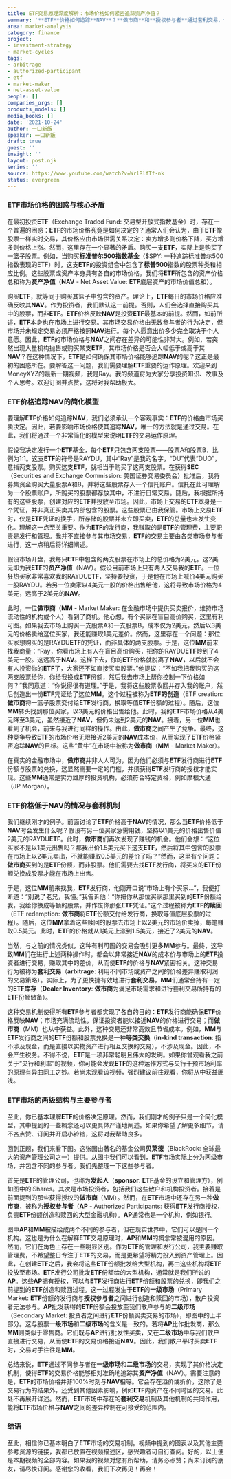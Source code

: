 ```yaml
---
title: ETF交易原理深度解析：市场价格如何紧密追踪资产净值？
summary: '**ETF**价格如何追踪**NAV**？**做市商**和**授权参与者**通过套利交易，使**ETF**市场价格准确反映底层资产。'
area: market-analysis
category: finance
project:
- investment-strategy
- market-cycles
tags:
- arbitrage
- authorized-participant
- etf
- market-maker
- net-asset-value
people: []
companies_orgs: []
products_models: []
media_books: []
date: '2021-10-24'
author: 一口新飯
speaker: 一口新飯
draft: true
guest: ''
insight: ''
layout: post.njk
series: ''
source: https://www.youtube.com/watch?v=WrlRlfTf-nk
status: evergreen
---
```

### ETF市场价格的困惑与核心矛盾

在最初投资**ETF**（Exchange Traded Fund: 交易型开放式指数基金）时，存在一个普遍的困惑：**ETF**的市场价格究竟是如何决定的？通常人们会认为，由于**ETF**像股票一样实时交易，其价格应由市场供需关系决定：卖方增多则价格下降，买方增多则价格上涨。然而，这里存在一个显著的矛盾。购买一支**ETF**，实际上是购买了一篮子股票。例如，当购买**标准普尔500指数基金**（$SPY: 一种追踪标准普尔500指数表现的ETF）时，这支**ETF**的投资组合中包含了**标普500**指数的股票种类和相应比例。这些股票或资产本身具有各自的市场价格。我们将**ETF**所包含的资产价格总和称为**资产净值**（**NAV** - Net Asset Value: **ETF**底层资产的市场价值总和）。

购买**ETF**，就等同于购买其篮子中包含的资产。理论上，**ETF**每日的市场价格应准确反映其**NAV**。作为投资者，我们默认这一前提。否则，人们会选择直接购买其中的股票，而非**ETF**。**ETF**价格反映**NAV**是投资**ETF**最基本的前提。然而，如前所述，**ETF**本身也在市场上进行交易。其市场交易价格由无数参与者的行为决定，但市场并未规定交易必须严格按照**NAV**进行。每个人愿意出价多少完全取决于个人意愿。因此，**ETF**的市场价格与**NAV**之间存在差异的可能性非常大。例如，若突然出现大量机构抛售或购买某支**ETF**，其市场价格是否会大幅低于或高于其**NAV**？在这种情况下，**ETF**是如何确保其市场价格能够追踪**NAV**的呢？这正是最初的困惑所在。要解答这一问题，我们需要理解**ETF**重要的运作原理。欢迎来到MoneyXYZ的最新一期视频，我是Ray。我的频道将为大家分享投资知识、故事及个人思考。欢迎订阅并点赞，这将对我帮助极大。

### ETF价格追踪NAV的简化模型

要理解**ETF**价格如何追踪**NAV**，我们必须承认一个客观事实：**ETF**的价格由市场买卖决定。因此，若要影响市场价格使其追踪**NAV**，唯一的方法就是通过交易。在此，我们将通过一个非常简化的模型来说明**ETF**的交易运作原理。

假设我决定发行一个**ETF**基金，每个**ETF**只包含两支股票——股票A和股票B，比例为1:1。这支**ETF**的符号是RAYDU，其中“Ray”是我的名字，“DU”代表“DUO”，意指两支股票。购买这支**ETF**，就相当于购买了这两支股票。在获得**SEC**（Securities and Exchange Commission: 美国证券交易委员会）批准后，我将募集资金购买大量股票A和B，并将这些股票存入一个信托账户。信托在此可理解为一个股票账户，所购买的股票都存放其中，不进行日常交易。随后，我根据所持有的这些股票，创建对应的**ETF**并投放至市场。因此，市场上交易的**ETF**本身是一个凭证，并非真正买卖其内部包含的股票。这些股票已由我保管。市场上交易**ETF**时，仅是**ETF**凭证的换手，所存储的股票并未立即买卖，**ETF**的总量也未发生变化。理解这一点至关重要。作为**ETF**的发行商，我赚取的是**ETF**的管理费，主要职责是发行和管理。我并不直接参与其市场交易，**ETF**的交易主要由各类市场参与者进行，这一点稍后将详细阐述。

假设市场开盘，我每只**ETF**中包含的两支股票在市场上的总价格为2美元。这2美元即为我**ETF**的**资产净值**（NAV）。假设目前市场上只有两人交易我的**ETF**。一位狂热买家非常喜欢我的RAYDU**ETF**，坚持要投资，于是他在市场上喊价4美元购买一股RAYDU。若另一位卖家以4美元一股的价格出售给他，这将导致市场价格为4美元，远高于2美元的**NAV**。

此时，一位**做市商**（**MM** - Market Maker: 在金融市场中提供买卖报价，维持市场流动性的机构或个人）看到了商机。他心想，有个买家在盲目高价购买，这里有利可图。如果我去市场上购买一支股票A和一支股票B，成本仅为2美元，然后以3美元的价格卖给这位买家，我还能赚取1美元差价。然而，这里存在一个问题：那位买家想购买的是RAYDU**ETF**的凭证，而非具体的两支股票。于是，这位**MM**前来找我商量：“Ray，你看市场上有人在盲目高价购买，把你的RAYDU**ETF**炒到了4美元一股。这远高于**NAV**。这样下去，你的**ETF**价格就脱离了**NAV**，以后就不会有人投资你的**ETF**了，大家还不如直接买卖股票。”他提议：“不如我把我购买的这两支股票给你，你给我换成**ETF**份额，然后我去市场上帮你控制一下价格如何？”我同意道：“你说得很有道理。”于是，我将这些股票收回并存入我的账户，然后创造出一份**ETF**凭证给了这位**MM**。这个过程被称为**ETF的创造**（ETF creation: **做市商**将一篮子股票交付给**ETF**发行商，换取等值**ETF**份额的过程）。随后，这位**MM**转头找到那位买家，以3美元的价格出售给他。此时，我的**ETF**市场价格从4美元降至3美元，虽然接近了**NAV**，但仍未达到2美元的**NAV**。接着，另一位**MM**也看到了机会，前来与我进行同样的操作。由此，**做市商**之间产生了竞争。最终，这种竞争导致**ETF**的市场价格无限接近2美元的**NAV**成本价，从而实现了**ETF**价格紧密追踪**NAV**的目标。这些“黄牛”在市场中被称为**做市商**（**MM** - Market Maker）。

在真实的金融市场中，**做市商**并非人人可为，因为他们必须与**ETF**发行商进行**ETF**份额与股票的兑换，这显然需要一定的门槛，并须获得**ETF**发行商的授权才能实现。这些**MM**通常是实力雄厚的投资机构，必须符合特定资格，例如摩根大通（JP Morgan）。

### ETF价格低于NAV的情况与套利机制

我们继续刚才的例子。前面讨论了**ETF**价格高于**NAV**的情况，那么当**ETF**价格低于**NAV**时会发生什么呢？假设有另一位买家急需用钱，坚持以1美元的价格出售价值2美元的RAYDU**ETF**。此时，**做市商**们再次发现了赚钱的机会。他们会想：“这位买家不是以1美元出售吗？那我出价1.5美元买下这支**ETF**，然后将其中包含的股票在市场上以2美元卖出，不就能赚取0.5美元的差价了吗？”然而，这里有个问题：**做市商**买到的是**ETF**份额，而非股票。他们需要去找**ETF**发行商，将买来的**ETF**份额兑换成股票才能在市场上出售。

于是，这位**MM**前来找我，**ETF**发行商，他刚开口说“市场上有个买家...”，我便打断道：“别说了老兄，我懂。”我告诉他：“你把你从那位买家那里买到的**ETF**份额给我，我给你换成等额的股票，并作废你那张**ETF**凭证。”这个过程被称为**ETF的赎回**（ETF redemption: **做市商**将**ETF**份额交付给发行商，换取等值底层股票的过程）。随后，这位**MM**拿着这些赎回的股票去市场上以2美元的市场价卖掉，每笔赚取0.5美元。此时，**ETF**的价格就从1美元上涨到1.5美元，接近了2美元的**NAV**。

当然，与之前的情况类似，这种有利可图的交易会吸引更多**MM**参与。最终，这导致**MM**们在进行上述两种操作时，都会以非常接近**NAV**的成本价与市场上的**ETF**投资者进行交易，赚取其中的差价，从而使**ETF**的价格与**NAV**紧密相关。这种交易行为被称为**套利交易**（**arbitrage**: 利用不同市场或资产之间的价格差异赚取利润的交易策略）。实际上，为了更快捷有效地进行**套利交易**，**MM**们通常会持有一定的**ETF库存**（**Dealer Inventory**: **做市商**为满足市场需求和进行套利交易所持有的**ETF**份额储备）。

这种交易机制使得所有**ETF**参与者都实现了各自的目的：**ETF**发行商能确保**ETF**价格反映**NAV**；市场充满流动性，保证投资者能以接近**NAV**的价格进行交易；而**做市商**（MM）也从中获益。此外，这种交易还非常高效且节省成本。例如，**MM**与**ETF**发行商之间的**ETF**份额和股票兑换是一种**等类交换**（**in-kind transaction**: 指不涉及现金，而是直接以实物资产进行相互交换的交易），不涉及现金。因此，不会产生税务。不得不说，**ETF**是一项非常聪明且伟大的发明。如果你曾观看我之前关于“央行和利率”的视频，你可能会发现**ETF**的这种运作方式与央行干预市场利率的原理有异曲同工之妙。若尚未观看该视频，强烈建议前往观看，你将从中获益匪浅。

### ETF市场的两级结构与主要参与者

至此，你已基本理解**ETF**的价格决定原理。然而，我们刚才的例子只是一个简化模型，其中提到的一些概念还可以更具体严谨地阐述。如果你希望了解更多细节，请不吝点赞、订阅并开启小铃铛，这将对我帮助良多。

回到正题，我们来看下图。这张图由著名的基金公司**贝莱德**（BlackRock: 全球最大的资产管理公司之一）提供。从图中我们可以看到，**ETF**市场实际上分为两级市场，并包含不同的参与者。我们先整理一下这些参与者。

首先是**ETF**的管理公司，也称为**发起人**（**sponsor**: **ETF**基金的设立和管理方），例如图中的iShares。其次是市场投资者，包括我们这些散户和机构投资者。接着是前面提到的那些获得授权的**做市商**（MM）。然而，在**ETF**市场中还存在另一种**做市商**，被称为**授权参与者**（**AP** - Authorized Participants: 获得**ETF**发行商授权，负责**ETF**份额创造和赎回的大型金融机构）。**AP**通常也是一个机构，例如银行。

图中**AP**和**MM**被描绘成两个不同的参与者，但在现实世界中，它们可以是同一个机构。这也是为什么在解释**ETF**交易原理时，**AP**和**MM**的概念常被混用的原因。然而，它们在角色上存在一些明显区别。作为**ETF**的管理和发行公司，我主要赚取管理费，不希望整日专注于**ETF**的交易，而是更希望将精力投入到资产管理上。因此，在创建**ETF**之后，我会将这些**ETF**份额批发给大型机构，再由这些机构将**ETF**投放至市场。**ETF**发行公司批发**ETF**份额给的大型机构，通常就是我们所说的**AP**。这些**AP**拥有授权，可以与**ETF**发行商进行**ETF**份额和股票的兑换，即我们之前提到的**ETF**创造和赎回过程。这一过程发生于**ETF**的**一级市场**（Primary Market: **ETF**份额的发行商与**授权参与者**之间进行创造和赎回的市场），散户投资者无法参与。**AP**批发获得的**ETF**份额会投放至我们散户参与的**二级市场**（Secondary Market: 投资者之间进行**ETF**份额买卖交易的市场），即图中的上半部分。这与股票**一级市场**和**二级市场**的含义是一致的。若将**AP**比作批发商，那么**MM**则类似于零售商。它们既与**AP**进行批发性买卖，又在**二级市场**中与我们散户直接进行交易，从而使**ETF**的交易价格接近**NAV**。因此，我们散户平时买卖**ETF**时，交易对手往往是**MM**。

总结来说，**ETF**通过不同参与者在**一级市场**和**二级市场**的交易，实现了其价格决定机制，使得**ETF**的交易价格能够相对准确地追踪其**资产净值**（NAV）。需要注意的是，**ETF**的市场价格并非100%时刻与**NAV**相等。它会存在溢价或折价，这除了是交易行为的结果外，还受到其他因素影响，例如**ETF**内资产在不同时区的交易。此处不再展开详述。然而，**ETF**市场中存在的**套利交易**机制及其他机制的共同作用，能将**ETF**市场价格与**NAV**之间的差异控制在可接受的范围内。

### 结语

至此，相信你已基本明白了**ETF**市场的交易机制。视频中提到的图表以及其他主要参考资源的链接，我都已放置在视频描述区，感兴趣者可自行查阅。好的，以上便是本期视频的全部内容。如果我的视频对您有所帮助，请务必点赞；尚未订阅的朋友，请尽快订阅。感谢您的收看，我们下次再见！再会！